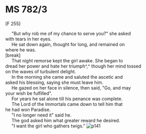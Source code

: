 # MS 782/3

[F 255]

&nbsp;&nbsp;&nbsp;&nbsp;&nbsp;"But why rob me of my chance to serve you?" she asked \
with tears in her eyes. \
&nbsp;&nbsp;&nbsp;&nbsp;&nbsp;He sat down again, thought for long, and remained on \
where he was. \
[break] \
&nbsp;&nbsp;&nbsp;&nbsp;&nbsp;That night remorse kept the girl awake. She began to \
dread her power and hate her triumph^,^ though her mind tossed \
on the waves of turbulent delight. \
&nbsp;&nbsp;&nbsp;&nbsp;&nbsp;In the morning she came and saluted the ascetic and \
asked his blessing, saying she must leave him. \
&nbsp;&nbsp;&nbsp;&nbsp;&nbsp;He gazed on her face in silence, then said, "Go, and may \
your wish be fulfilled". \
&nbsp;&nbsp;&nbsp;&nbsp;&nbsp;For years he sat alone till his penance was complete. \
&nbsp;&nbsp;&nbsp;&nbsp;&nbsp;The Lord of the Immortals came down to tell him that \
he had won Paradise. \
&nbsp;&nbsp;&nbsp;&nbsp;&nbsp;"I no longer need it" said he. \
&nbsp;&nbsp;&nbsp;&nbsp;&nbsp;The god asked him what
greater reward he desired. \
&nbsp;&nbsp;&nbsp;&nbsp;&nbsp;"I want the girl who gathers twigs."
![p141](MS782_3-141.jpg)

